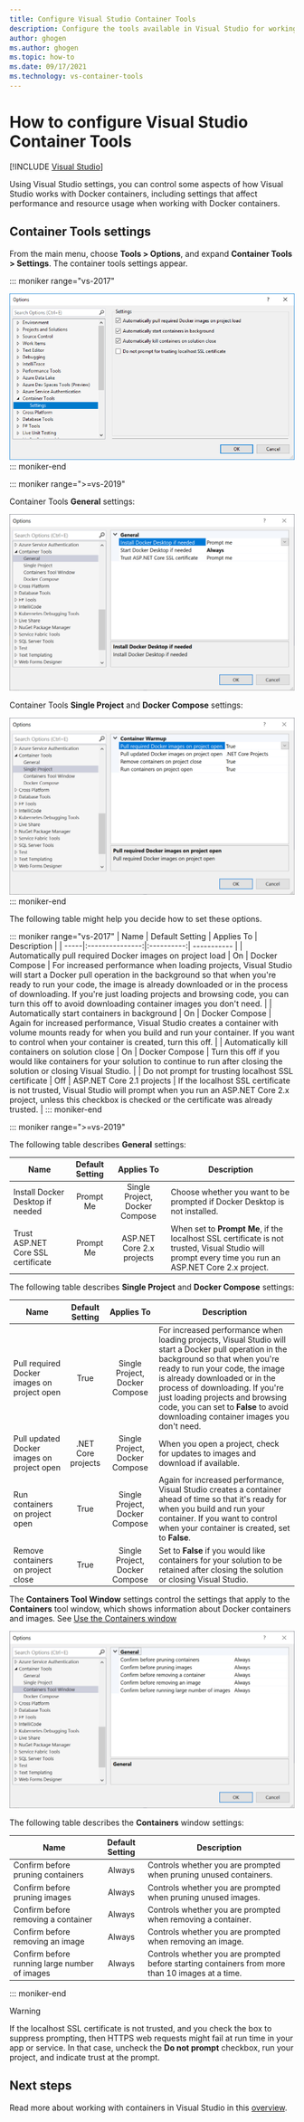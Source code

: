 ```yaml
---
title: Configure Visual Studio Container Tools
description: Configure the tools available in Visual Studio for working with Docker containers.
author: ghogen
ms.author: ghogen
ms.topic: how-to
ms.date: 09/17/2021
ms.technology: vs-container-tools
---
```

# How to configure Visual Studio Container Tools

 [!INCLUDE [Visual Studio](~/includes/applies-to-version/vs-not-mac.md)]

Using Visual Studio settings, you can control some aspects of how Visual Studio works with Docker containers, including settings that affect performance and resource usage when working with Docker containers.

## Container Tools settings

From the main menu, choose **Tools > Options**, and expand **Container Tools > Settings**. The container tools settings appear.

::: moniker range="vs-2017"

![Visual Studio Container Tools options, showing: Automatically pull required Docker images on project load, Automatically start containers in background, Automatically kill containers on solution close, and Do not prompt for trusting SSL certificate.](./media/overview/visual-studio-docker-tools-options.png)
::: moniker-end

::: moniker range=">=vs-2019"

Container Tools **General** settings:

![Visual Studio Container Tools options, showing: Install Docker Desktop if needed, and Trust ASP.NET Core SSL certificate.](./media/configure-container-tools/tools-options-1.png)

Container Tools **Single Project** and **Docker Compose** settings:

![Visual Studio Container Tools options, showing: Kill containers on project close, Pull required Docker images on project open, and Run containers on project open.](./media/configure-container-tools/tools-options-2.png)
::: moniker-end

The following table might help you decide how to set these options.

::: moniker range="vs-2017"
| Name | Default Setting | Applies To | Description |
| -----|:---------------:|:----------:| ----------- |
| Automatically pull required Docker images on project load | On | Docker Compose | For increased performance when loading projects, Visual Studio will start a Docker pull operation in the background so that when you're ready to run your code, the image is already downloaded or in the process of downloading. If you're just loading projects and browsing code, you can turn this off to avoid downloading container images you don't need. |
| Automatically start containers in background | On | Docker Compose | Again for increased performance, Visual Studio creates a container with volume mounts ready for when you build and run your container. If you want to control when your container is created, turn this off. |
| Automatically kill containers on solution close | On | Docker Compose | Turn this off if you would like containers for your solution to continue to run after closing the solution or closing Visual Studio. |
| Do not prompt for trusting localhost SSL certificate | Off | ASP.NET Core 2.1 projects | If the localhost SSL certificate is not trusted, Visual Studio will prompt when you run an ASP.NET Core 2.x project, unless this checkbox is checked or the certificate was already trusted. |
::: moniker-end

::: moniker range=">=vs-2019"

The following table describes **General** settings:

| Name | Default Setting | Applies To | Description |
| -----|:---------------:|:----------:| ----------- |
| Install Docker Desktop if needed | Prompt Me | Single Project, Docker Compose | Choose whether you want to be prompted if Docker Desktop is not installed. |
| Trust ASP.NET Core SSL certificate | Prompt Me | ASP.NET Core 2.x projects | When set to **Prompt Me**, if the localhost SSL certificate is not trusted, Visual Studio will prompt every time you run an ASP.NET Core 2.x project. |

The following table describes **Single Project** and **Docker Compose** settings:

| Name | Default Setting | Applies To | Description |
| -----|:---------------:|:----------:| ----------- |
| Pull required Docker images on project open | True | Single Project, Docker Compose | For increased performance when loading projects, Visual Studio will start a Docker pull operation in the background so that when you're ready to run your code, the image is already downloaded or in the process of downloading. If you're just loading projects and browsing code, you can set to **False** to avoid downloading container images you don't need. |
| Pull updated Docker images on project open | .NET Core projects | Single Project, Docker Compose | When you open a project, check for updates to images and download if available. |
| Run containers on project open | True | Single Project, Docker Compose | Again for increased performance, Visual Studio creates a container ahead of time so that it's ready for when you build and run your container. If you want to control when your container is created, set to **False**. |
| Remove containers on project close | True | Single Project, Docker Compose | Set to **False** if you would like containers for your solution to be retained after closing the solution or closing Visual Studio. |

The **Containers Tool Window** settings control the settings that apply to the **Containers** tool window, which shows information about Docker containers and images. See [Use the Containers window](view-and-diagnose-containers.md)

![Visual Studio Container Tools Options, showing the settings available for the Containers tool window](media/configure-container-tools/tools-options-3.png)

The following table describes the **Containers** window settings:


| Name | Default Setting | Description |
| -----|:---------------:| ----------- |
| Confirm before pruning containers | Always | Controls whether you are prompted when pruning unused containers. |
| Confirm before pruning images | Always | Controls whether you are prompted when pruning unused images. |
| Confirm before removing a container | Always | Controls whether you are prompted when removing a container. |
| Confirm before removing an image | Always | Controls whether you are prompted when removing an image. |
| Confirm before running large number of images | Always | Controls whether you are prompted before starting containers from more than 10 images at a time. |

::: moniker-end
> [!WARNING]
> If the localhost SSL certificate is not trusted, and you check the box to suppress prompting, then HTTPS web requests might fail at run time in your app or service. In that case, uncheck the **Do not prompt** checkbox, run your project, and indicate trust at the prompt.

## Next steps

Read more about working with containers in Visual Studio in this [overview](overview.md).